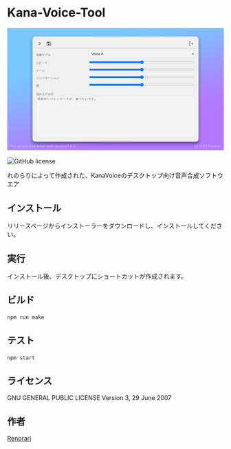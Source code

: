 # Kana-Voice-Tool

![App Image](./assets/image.png)

![GitHub license](https://img.shields.io/github/license/Kana-OpenSource/Kana-Voice-Tool.svg)

れのらりによって作成された、KanaVoiceのデスクトップ向け音声合成ソフトウエア

## インストール

リリースページからインストーラーをダウンロードし、インストールしてください。

## 実行

インストール後、デスクトップにショートカットが作成されます。

## ビルド

```bash
npm run make
```

## テスト

```bash
npm start
```

## ライセンス

GNU GENERAL PUBLIC LICENSE
Version 3, 29 June 2007

## 作者

[Renorari](https://github.com/renorari)